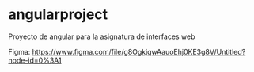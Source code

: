 # angularproject
Proyecto de angular para la asignatura de interfaces web



Figma: https://www.figma.com/file/g8OgkjqwAauoEhj0KE3g8V/Untitled?node-id=0%3A1
